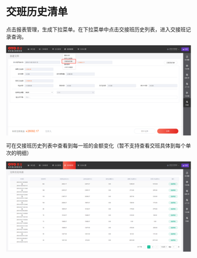 # 交班历史清单

点击报表管理，生成下拉菜单。在下拉菜单中点击交接班历史列表，进入交接班记录查询。

![&#x8FDB;&#x5165;&#x4EA4;&#x63A5;&#x73ED;&#x5386;&#x53F2;&#x5217;&#x8868;](../../.gitbook/assets/image%20%28122%29.png)

  
可在交接班历史列表中查看到每一班的金额变化（暂不支持查看交班具体到每个单次的明细）

![&#x4EA4;&#x63A5;&#x73ED;&#x5386;&#x53F2;&#x5217;&#x8868;](../../.gitbook/assets/image%20%2830%29.png)

